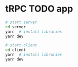 # tRPC TODO app

```bash
# start server
cd server
yarn  # install libraries
yarn dev

# start client
cd client
yarn  # install libraries
yarn dev
```
